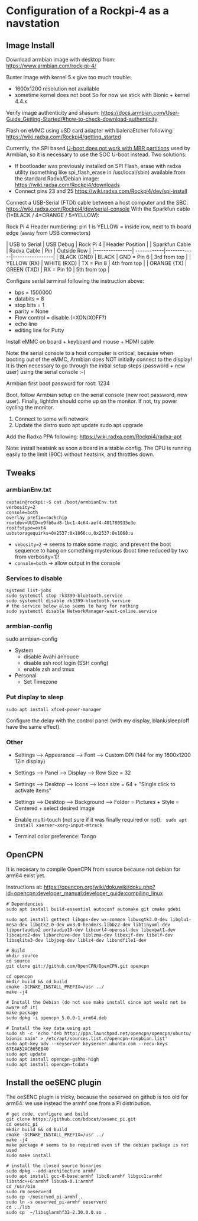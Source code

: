 # Configuration of a Rockpi-4 as a navstation

## Image Install

Download armbian image with desktop from:
https://www.armbian.com/rock-pi-4/

Buster image with kernel 5.x give too much trouble:
- 1600x1200 resolution not available
- sometime kernel does not boot
So for now we stick with Bionic + kernel 4.4.x

Verify image authenticity and shasum:
https://docs.armbian.com/User-Guide_Getting-Started/#how-to-check-download-authenticity

Flash on eMMC using uSD card adapter with balenaEtcher following:
https://wiki.radxa.com/Rockpi4/getting_started

Currently, the SPI based [U-boot does not work with MBR partitions](https://forum.radxa.com/t/fail-to-boot-armbian-images-after-spi-bootloader-upgrade/2043) used by Armbian, so it is necessary to use the SOC U-boot instead. Two solutions:
 - If bootloader was previously installed on SPI Flash, erase with radxa utility (something like spi_flash_erase in /usr/local/sbin) available from the standard Radxa/Debian image:
https://wiki.radxa.com/Rockpi4/downloads
 - Connect pins 23 and 25 https://wiki.radxa.com/Rockpi4/dev/spi-install

Connect a USB-Serial (FTDI) cable between a host computer and the SBC:
https://wiki.radxa.com/Rockpi4/dev/serial-console
With the Sparkfun cable (1=BLACK / 4=ORANGE / 5=YELLOW):

Rock Pi 4 Header numbering: pin 1 is YELLOW = inside row, next to th
board edge (away from USB connectors)

| USB to Serial  | USB Debug   | Rock Pi 4   | Header Position |
| Sparkfun Cable | Radxa Cable | Pin         | Outside Row     |
|----------------| ------------|-------------|-----------------|
| BLACK (GND)    | BLACK       | GND = Pin 6 | 3rd from top    |
| YELLOW (RX)    | WHITE (RXD) | TX = Pin 8  | 4th from top    |
| ORANGE (TX)    | GREEN (TXD) | RX = Pin 10 | 5th from top    |

Configure serial terminal following the instruction above:
  - bps = 1500000
  - databits = 8
  - stop bits = 1
  - parity = None
  - Flow control = disable (=XON/XOFF?)
  - echo line
  - editing line for Putty

Install eMMC on board + keyboard and mouse + HDMI cable

Note: the serial console to a host computer is critical, because when booting 
out of the eMMC, Armbian does NOT initially connect to the display! It is then 
necessary to go through the initial setup steps (password + new user) using 
the serial console :-(

Armbian first boot password for root: 1234

Boot, follow Armbian setup on the serial console (new root password, new user).
Finally, lightdm should come up on the monitor.
If not, try power cycling the monitor.

1. Connect to some wifi network
2. Update the distro
    sudo apt update
    sudo apt upgrade

Add the Radxa PPA following:
https://wiki.radxa.com/Rockpi4/radxa-apt

Note: install heatsink as soon a board in a stable config. The CPU is running
easily to the limit (90C) without heatsink, and throttles down.

## Tweaks

### armbianEnv.txt
```
captain@rockpi:~$ cat /boot/armbianEnv.txt 
verbosity=2
console=both
overlay_prefix=rockchip
rootdev=UUID=e9fb6ad8-1bc1-4c64-aef4-401780935e3e
rootfstype=ext4
usbstoragequirks=0x2537:0x1066:u,0x2537:0x1068:u
```
 - `vebosity=2` → seems to make some magic, and prevent the boot sequence to hang on something mysterious (boot time reduced by two from verbosity=1)!
 - `console=both` → allow output in the console

### Services to disable
```
systemd list-jobs
sudo systemctl stop rk3399-bluetooth.service
sudo systemctl disable rk3399-bluetooth.service
# the service below also seems to hang for nothing
sudo systemctl disable NetworkManager-wait-online.service
```

### armbian-config

   sudo armbian-config

- System
  - disable Avahi annouce
  - disable ssh root login (SSH config)
  - enable zsh and tmux
- Personal
  - Set Timezone

### Put display to sleep

    sudo apt install xfce4-power-manager 

Configure the delay with the control panel (with my display, blank/sleep/off have the same effect).

### Other

- Settings --> Appearance --> Font --> Custom DPI (144 for my 1600x1200 12in display)
- Settings --> Panel --> Display --> Row Size = 32
- Settings --> Desktop --> Icons --> Icon size = 64 + "Single click to activate items"
- Settings --> Desktop --> Background --> Folder = Pictures + Style = Centered + select desired image

- Enable multi-touch (not sure if it was finally required or not):
` sudo apt install xserver-xorg-input-mtrack`

- Terminal color preference: Tango

## OpenCPN

It is necesary to compile OpenCPN from source because not debian for arm64 exist yet.

Instructions at:
https://opencpn.org/wiki/dokuwiki/doku.php?id=opencpn:developer_manual:developer_guide:compiling_linux

```
# Dependencies
sudo apt install build-essential autoconf automake git cmake gdebi

sudo apt install gettext libgps-dev wx-common libwxgtk3.0-dev libglu1-mesa-dev libgtk2.0-dev wx3.0-headers libbz2-dev libtinyxml-dev libportaudio2 portaudio19-dev libcurl4-openssl-dev libexpat1-dev libcairo2-dev libarchive-dev liblzma-dev libexif-dev libelf-dev libsqlite3-dev libjpeg-dev liblz4-dev libsndfile1-dev

# Build
mkdir source
cd source
git clone git://github.com/OpenCPN/OpenCPN.git opencpn

cd opencpn
mkdir build && cd build
cmake -DCMAKE_INSTALL_PREFIX=/usr ../
make -j4

# Install the Debian (do not use make install since apt would not be aware of it)
make package
sudo dpkg -i opencpn_5.0.0-1_arm64.deb

# Install the key data using apt
sudo sh -c 'echo "deb http://ppa.launchpad.net/opencpn/opencpn/ubuntu/ bionic main" > /etc/apt/sources.list.d/opencpn-raspbian.list'
sudo apt-key adv --keyserver keyserver.ubuntu.com --recv-keys 67E4A52AC865EB40
sudo apt update
sudo apt install opencpn-gshhs-high
sudo apt install opencpn-tcdata
```

## Install the oeSENC plugin

The oeSENC plugin is tricky, because the oeserved on github is too old for arm64: we use instead the armhf one from a Pi distribution.

```
# get code, configure and build
git clone https://github.com/bdbcat/oesenc_pi.git
cd oesenc_pi
mkdir build && cd build
cmake -DCMAKE_INSTALL_PREFIX=/usr ../
make -j4
make package # seems to be required even if the debian package is not used
sudo make install

# install the closed source binaries
sudo dpkg --add-architecture armhf
sudo apt install gcc-8-base:armhf libc6:armhf libgcc1:armhf libstdc++6:armhf libusb-0.1:armhf 
cd /usr/bin
sudo rm oeserverd
sudo cp ~/oeserved_pi-armhf .
sudo ln -s oeserved_pi-armhf oeserverd
cd ../lib
sudo cp  ~/libsglarmhf32-2.30.0.0.so .
```
